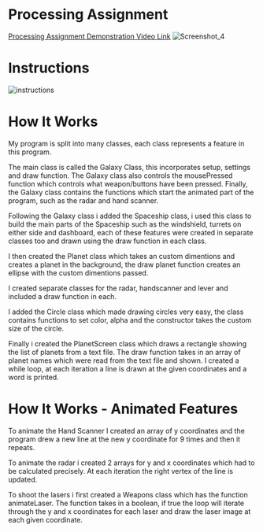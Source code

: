 # Processing Assignment
[Processing Assignment Demonstration Video Link](https://www.youtube.com/watch?v=joz3u3jzfrE&feature=youtu.be)
![Screenshot_4](https://user-images.githubusercontent.com/42293856/56791502-1e0cfd80-67ff-11e9-8401-903f89d6ca96.png)
# Instructions
![instructions](https://user-images.githubusercontent.com/42293856/56882221-e601f680-6a5a-11e9-837a-0929842bbfcb.jpg)

# How It Works
My program is split into many classes, each class represents a feature in this program.

The main class is called the Galaxy Class, this incorporates setup, settings and draw function. The Galaxy class also controls the mousePressed function which controls what weapon/buttons have been pressed. Finally, the Galaxy class contains the functions which start the animated part of the program, such as the radar and hand scanner. 

Following the Galaxy class i added the Spaceship class, i used this class to build the main parts of the Spaceship such as the windshield, turrets on either side and dashboard, each of these features were created in separate classes too and drawn using the draw function in each class.

I then created the Planet class which takes an custom dimentions and creates a planet in the background, the draw planet function creates an ellipse with the custom dimentions passed.

I created separate classes for the radar, handscanner and lever and included a draw function in each.

I added the Circle class which made drawing circles very easy, the class contains functions to set color, alpha and the constructor takes the custom size of the circle.

Finally i created the PlanetScreen class which draws a rectangle showing the list of planets from a text file.
The draw function takes in an array of planet names which were read from the text file and shown. I created a while loop, at each iteration a line is drawn at the given coordinates and a word is printed.

# How It Works - Animated Features

To animate the Hand Scanner I created an array of y coordinates and the program drew a new line at the new y coordinate for 9 times and then it repeats.

To animate the radar i created 2 arrays for y and x coordinates which had to be calculated precisely. At each iteration the right vertex of the line is updated.

To shoot the lasers i first created a Weapons class which has the function animateLaser. The function takes in a boolean, if true the loop will iterate through the y and x coordinates for each laser and draw the laser image at each given coordinate. 






